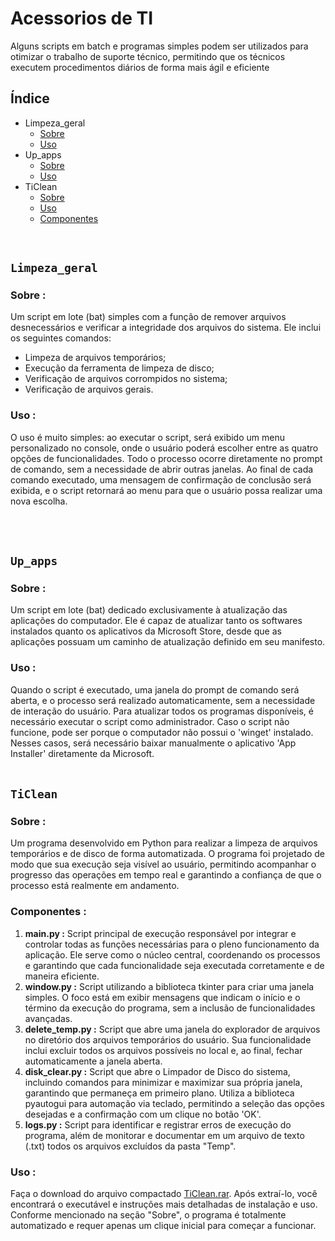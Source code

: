 # Acessorios de TI
Alguns scripts em batch e programas simples podem ser utilizados para otimizar o trabalho de suporte técnico, permitindo que os técnicos executem procedimentos diários de forma mais ágil e eficiente 

## Índice

- Limpeza_geral
    - [Sobre](#sobre-limpeza_geral)
    - [Uso](#uso-limpeza_geral)
- Up_apps
    - [Sobre](#sobre-up_apps)
    - [Uso](#uso-up_apps)
- TiClean
    - [Sobre](#sobe-ticlean)
    - [Uso](#uso-ticlean)
    - [Componentes](#componentes-ticlean)

<br>

## `Limpeza_geral` 

### Sobre :
Um script em lote (bat) simples com a função de remover arquivos desnecessários e verificar a integridade dos arquivos do sistema. Ele inclui os seguintes comandos:
- Limpeza de arquivos temporários;
- Execução da ferramenta de limpeza de disco;
- Verificação de arquivos corrompidos no sistema;
- Verificação de arquivos gerais.

### Uso :
O uso é muito simples: ao executar o script, será exibido um menu personalizado no console, onde o usuário poderá escolher entre as quatro opções de funcionalidades. Todo o processo ocorre diretamente no prompt de comando, sem a necessidade de abrir outras janelas. Ao final de cada comando executado, uma mensagem de confirmação de conclusão será exibida, e o script retornará ao menu para que o usuário possa realizar uma nova escolha.

<br><br>

## `Up_apps`

### Sobre :
Um script em lote (bat) dedicado exclusivamente à atualização das aplicações do computador. Ele é capaz de atualizar tanto os softwares instalados quanto os aplicativos da Microsoft Store, desde que as aplicações possuam um caminho de atualização definido em seu manifesto.

### Uso :
Quando o script é executado, uma janela do prompt de comando será aberta, e o processo será realizado automaticamente, sem a necessidade de interação do usuário. Para atualizar todos os programas disponíveis, é necessário executar o script como administrador. Caso o script não funcione, pode ser porque o computador não possui o 'winget' instalado. Nesses casos, será necessário baixar manualmente o aplicativo 'App Installer' diretamente da Microsoft.
<br><br>

## `TiClean`

### Sobre :
Um programa desenvolvido em Python para realizar a limpeza de arquivos temporários e de disco de forma automatizada. O programa foi projetado de modo que sua execução seja visível ao usuário, permitindo acompanhar o progresso das operações em tempo real e garantindo a confiança de que o processo está realmente em andamento.

### Componentes :
1. **main.py :**
Script principal de execução responsável por integrar e controlar todas as funções necessárias para o pleno funcionamento da aplicação. Ele serve como o núcleo central, coordenando os processos e garantindo que cada funcionalidade seja executada corretamente e de maneira eficiente.
2. **window.py :**
Script utilizando a biblioteca tkinter para criar uma janela simples. O foco está em exibir mensagens que indicam o início e o término da execução do programa, sem a inclusão de funcionalidades avançadas.
3. **delete_temp.py :**
Script que abre uma janela do explorador de arquivos no diretório dos arquivos temporários do usuário. Sua funcionalidade inclui excluir todos os arquivos possíveis no local e, ao final, fechar automaticamente a janela aberta.
4. **disk_clear.py :**
Script que abre o Limpador de Disco do sistema, incluindo comandos para minimizar e maximizar sua própria janela, garantindo que permaneça em primeiro plano. Utiliza a biblioteca pyautogui para automação via teclado, permitindo a seleção das opções desejadas e a confirmação com um clique no botão 'OK'.
5. **logs.py :** 
Script para identificar e registrar erros de execução do programa, além de monitorar e documentar em um arquivo de texto (.txt) todos os arquivos excluídos da pasta "Temp".

### Uso :
Faça o download do arquivo compactado [TiClean.rar](https://github.com/DougVikt/Acessorios_de_TI/tree/main/AppLimpeza/exe/TiClean.rar). Após extraí-lo, você encontrará o executável e instruções mais detalhadas de instalação e uso. Conforme mencionado na seção "Sobre", o programa é totalmente automatizado e requer apenas um clique inicial para começar a funcionar.


